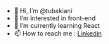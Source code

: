 - 👋 Hi, I’m @tubakiani
- 👀 I’m interested in front-end
- 🌱 I’m currently learning React
- 📫 How to reach me : [Linkedin](https://www.linkedin.com/in/tuba-kiani-7b4558225/) 

<!---
tubakiani/tubakiani is a ✨ special ✨ repository because its `README.md` (this file) appears on your GitHub profile.
You can click the Preview link to take a look at your changes.
--->
